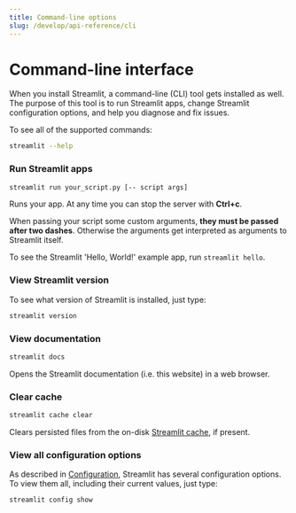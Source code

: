 ```yaml
---
title: Command-line options
slug: /develop/api-reference/cli
---
```


# Command-line interface

When you install Streamlit, a command-line (CLI) tool gets installed
as well. The purpose of this tool is to run Streamlit apps, change Streamlit configuration options,
and help you diagnose and fix issues.

To see all of the supported commands:

```bash
streamlit --help
```

### Run Streamlit apps

```bash
streamlit run your_script.py [-- script args]
```

Runs your app. At any time you can stop the server with **Ctrl+c**.

<Note>

When passing your script some custom arguments, **they must be passed after
two dashes**. Otherwise the arguments get interpreted as arguments to Streamlit
itself.

</Note>

To see the Streamlit 'Hello, World!' example app, run `streamlit hello`.

### View Streamlit version

To see what version of Streamlit is installed, just type:

```bash
streamlit version
```

### View documentation

```bash
streamlit docs
```

Opens the Streamlit documentation (i.e. this website) in a web browser.

### Clear cache

```bash
streamlit cache clear
```

Clears persisted files from the on-disk [Streamlit cache](/develop/api-reference/caching-and-state), if
present.

### View all configuration options

As described in [Configuration](/develop/concepts/configuration), Streamlit has several
configuration options. To view them all, including their current values, just type:

```bash
streamlit config show
```
